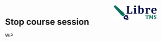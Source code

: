 <img align="right" height="50" src="https://raw.githubusercontent.com/startxfr/libre/dev/docs/assets/logo.svg?sanitize=true">

# Stop course session

WIP
